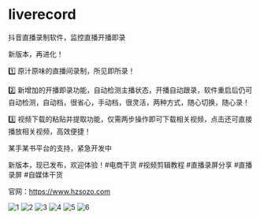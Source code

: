 # liverecord
抖音直播录制软件，监控直播开播即录

新版本，再进化！

1️⃣ 原汁原味的直播间录制，所见即所录！

2️⃣ 新增加的开播即录功能，自动检测主播状态，开播自动跟录，软件重启后仍可自动检测，自动档，很省心，手动档，很灵活，两种方式，随心切换，随心录！

3️⃣ 视频下载的粘贴并提取功能，仅需两步操作即可下载相关视频，点击还可直接播放相关视频，高效便捷！

某手某书平台的支持，紧急开发中

新版本，现已发布，欢迎体验！#电商干货 #视频剪辑教程 #直播录屏分享 #直播录屏 #自媒体干货

官网：https://www.hzsozo.com

![1](https://github.com/user-attachments/assets/15759856-9a7f-4f29-80bc-d42dd4ddf159)
![2](https://github.com/user-attachments/assets/7d6f390e-5954-4008-bd44-d65a99242005)
![3](https://github.com/user-attachments/assets/f780029c-c144-408c-a8e2-8efa6ade3e2d)
![4](https://github.com/user-attachments/assets/ef7d0154-3305-4059-a1eb-3714fd40b988)
![5](https://github.com/user-attachments/assets/e0083997-7b19-4cc0-818d-074848fd0b09)
![6](https://github.com/user-attachments/assets/1492a147-6205-4654-aa7b-ceecf09d7935)


